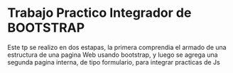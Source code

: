 #  Trabajo Practico Integrador de BOOTSTRAP

Este tp se realizo en dos estapas,  la primera comprendia el armado de una estructura  de una pagina Web usando bootstrap, y luego se agrega una segunda  pagina interna,  de tipo formulario, para integrar practicas de  Js 
